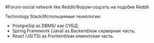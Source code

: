 #Forum-social network like Reddit/Форум-соцсеть на подобие Reddit

Technology Stack/Используемые технологии:

- PostgreSql as DBMS/ как СУБД;
- Spring Framework (Java) as Backend/как серверная часть;
- React (JS/TS) as Frontend/как клиентская часть.

